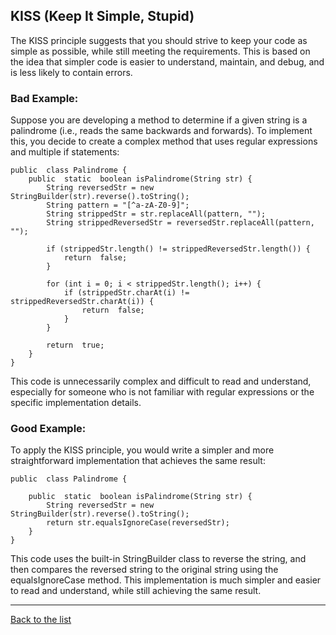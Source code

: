 ## KISS (Keep It Simple, Stupid)

The KISS principle suggests that you should strive to keep your code as simple as possible, while still meeting the requirements. This is based on the idea that simpler code is easier to understand, maintain, and debug, and is less likely to contain errors.

### Bad Example:

Suppose you are developing a method to determine if a given string is a palindrome (i.e., reads the same backwards and forwards). To implement this, you decide to create a complex method that uses regular expressions and multiple if statements:

```
public  class Palindrome {
	public  static  boolean isPalindrome(String str) {
		String reversedStr = new StringBuilder(str).reverse().toString();
		String pattern = "[^a-zA-Z0-9]";
		String strippedStr = str.replaceAll(pattern, "");
		String strippedReversedStr = reversedStr.replaceAll(pattern, "");

		if (strippedStr.length() != strippedReversedStr.length()) {
			return  false;
		}

		for (int i = 0; i < strippedStr.length(); i++) {
			if (strippedStr.charAt(i) != strippedReversedStr.charAt(i)) {
				return  false;
			}
		}
		
		return  true;
	}
}
```

This code is unnecessarily complex and difficult to read and understand, especially for someone who is not familiar with regular expressions or the specific implementation details.

### Good Example:

To apply the KISS principle, you would write a simpler and more straightforward implementation that achieves the same result:


```
public  class Palindrome {

	public  static  boolean isPalindrome(String str) {
		String reversedStr = new StringBuilder(str).reverse().toString();
		return str.equalsIgnoreCase(reversedStr);
	}
}
```

This code uses the built-in StringBuilder class to reverse the string, and then compares the reversed string to the original string using the equalsIgnoreCase method. This implementation is much simpler and easier to read and understand, while still achieving the same result.




---
[Back to the list](./README.md)